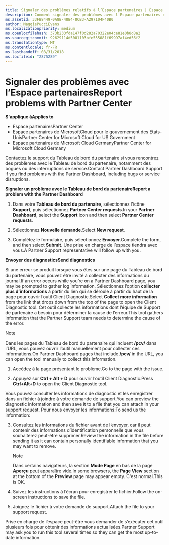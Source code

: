 ```yaml
---
title: Signaler des problèmes relatifs à l’Espace partenaires | Espace partenaires
description: Comment signaler des problèmes avec l'Espace partenaires et collecter des informations de diagnostic pour notre équipe de Support.
ms.assetid: 33FB8449-0A8B-48B4-8CB3-A297104F40B0
author: MaggiePucciEvans
ms.localizationpriority: medium
ms.openlocfilehash: 373b233fda147f0d282a70322e04ce81e0b8d8a2
ms.sourcegitcommit: 92629114d5081103bfe555081f69997af4ed56f2
ms.translationtype: MT
ms.contentlocale: fr-FR
ms.lasthandoff: 08/31/2018
ms.locfileid: "2875289"
---
```

# <a name="report-problems-with-partner-center"></a><span data-ttu-id="28bda-103">Signaler des problèmes avec l’Espace partenaires</span><span class="sxs-lookup"><span data-stu-id="28bda-103">Report problems with Partner Center</span></span>

**<span data-ttu-id="28bda-104">S'applique à</span><span class="sxs-lookup"><span data-stu-id="28bda-104">Applies to</span></span>**

-  <span data-ttu-id="28bda-105">Espace partenaires</span><span class="sxs-lookup"><span data-stu-id="28bda-105">Partner Center</span></span>
-  <span data-ttu-id="28bda-106">Espace partenaires de MicrosoftCloud pour le gouvernement des États-Unis</span><span class="sxs-lookup"><span data-stu-id="28bda-106">Partner Center for Microsoft Cloud for US Government</span></span>
-  <span data-ttu-id="28bda-107">Espace partenaires de Microsoft Cloud Germany</span><span class="sxs-lookup"><span data-stu-id="28bda-107">Partner Center for Microsoft Cloud Germany</span></span>

<span data-ttu-id="28bda-108">Contactez le support du Tableau de bord du partenaire si vous rencontrez des problèmes avec le Tableau de bord du partenaire, notamment des bogues ou des interruptions de service.</span><span class="sxs-lookup"><span data-stu-id="28bda-108">Contact Partner Dashboard Support if you find problems with the Partner Dashboard, including bugs or service disruptions.</span></span>

**<span data-ttu-id="28bda-109">Signaler un problème avec le Tableau de bord du partenaire</span><span class="sxs-lookup"><span data-stu-id="28bda-109">Report a problem with the Partner Dashboard</span></span>**

1.  <span data-ttu-id="28bda-110">Dans votre **Tableau de bord du partenaire**, sélectionnez l'icône **Support**, puis sélectionnez **Partner Center requests**.</span><span class="sxs-lookup"><span data-stu-id="28bda-110">In your **Partner Dashboard**, select the **Support** icon and then select **Partner Center requests**.</span></span>

2.  <span data-ttu-id="28bda-111">Sélectionnez **Nouvelle demande**.</span><span class="sxs-lookup"><span data-stu-id="28bda-111">Select **New request**.</span></span>

3.  <span data-ttu-id="28bda-112">Complétez le formulaire, puis sélectionnez **Envoyer**.</span><span class="sxs-lookup"><span data-stu-id="28bda-112">Complete the form, and then select **Submit**.</span></span> <span data-ttu-id="28bda-113">Une prise en charge de l’espace tiendra avec vous.</span><span class="sxs-lookup"><span data-stu-id="28bda-113">A Partner Support representative will follow up with you.</span></span>

**<span data-ttu-id="28bda-114">Envoyer des diagnostics</span><span class="sxs-lookup"><span data-stu-id="28bda-114">Send diagnostics</span></span>**

<span data-ttu-id="28bda-115">Si une erreur se produit lorsque vous êtes sur une page du Tableau de bord du partenaire, vous pouvez être invité à collecter des informations du journal.</span><span class="sxs-lookup"><span data-stu-id="28bda-115">If an error occurs while you’re on a Partner Dashboard page, you may be prompted to gather log information.</span></span> <span data-ttu-id="28bda-116">Sélectionnez l’option **collecter plus d’informations** à partir du lien qui se déroule à partir du haut de la page pour ouvrir l’outil Client Diagnostic.</span><span class="sxs-lookup"><span data-stu-id="28bda-116">Select **Collect more information** from the link that drops down from the top of the page to open the Client Diagnostic tool.</span></span> <span data-ttu-id="28bda-117">Cet outil collecte les informations dont l’équipe de Support de partenaire a besoin pour déterminer la cause de l’erreur.</span><span class="sxs-lookup"><span data-stu-id="28bda-117">This tool gathers information that the Partner Support team needs to determine the cause of the error.</span></span> 

>[!NOTE]
><span data-ttu-id="28bda-118">Dans les pages du Tableau de bord du partenaire qui incluent **/pcv/** dans l’URL, vous pouvez ouvrir l’outil manuellement pour collecter ces informations.</span><span class="sxs-lookup"><span data-stu-id="28bda-118">On Partner Dashboard pages that include **/pcv/** in the URL, you can open the tool manually to collect this information.</span></span>

1.  <span data-ttu-id="28bda-119">Accédez à la page présentant le problème.</span><span class="sxs-lookup"><span data-stu-id="28bda-119">Go to the page with the issue.</span></span>

2.  <span data-ttu-id="28bda-120">Appuyez sur **Ctrl + Alt + D** pour ouvrir l’outil Client Diagnostic.</span><span class="sxs-lookup"><span data-stu-id="28bda-120">Press **Ctrl+Alt+D** to open the Client Diagnostic tool.</span></span>

<span data-ttu-id="28bda-121">Vous pouvez consulter les informations de diagnostic et les enregistrer dans un fichier à joindre à votre demande de support.</span><span class="sxs-lookup"><span data-stu-id="28bda-121">You can preview the diagnostic information and then save it to a file that you can attach in your support request.</span></span> <span data-ttu-id="28bda-122">Pour nous envoyer les informations:</span><span class="sxs-lookup"><span data-stu-id="28bda-122">To send us the information:</span></span>

3.  <span data-ttu-id="28bda-123">Consultez les informations du fichier avant de l’envoyer, car il peut contenir des informations d’identification personnelle que vous souhaiterez peut-être supprimer.</span><span class="sxs-lookup"><span data-stu-id="28bda-123">Review the information in the file before sending it as it can contain personally identifiable information that you may want to remove.</span></span> 

    >[!NOTE]
    ><span data-ttu-id="28bda-124">Dans certains navigateurs, la section **Mode Page** en bas de la page **Aperçu** peut apparaître vide.</span><span class="sxs-lookup"><span data-stu-id="28bda-124">In some browsers, the **Page View** section at the bottom of the **Preview** page may appear empty.</span></span> <span data-ttu-id="28bda-125">C'est normal.</span><span class="sxs-lookup"><span data-stu-id="28bda-125">This is OK.</span></span>

4.  <span data-ttu-id="28bda-126">Suivez les instructions à l’écran pour enregistrer le fichier.</span><span class="sxs-lookup"><span data-stu-id="28bda-126">Follow the on-screen instructions to save the file.</span></span>

5.  <span data-ttu-id="28bda-127">Joignez le fichier à votre demande de support.</span><span class="sxs-lookup"><span data-stu-id="28bda-127">Attach the file to your support request.</span></span>

<span data-ttu-id="28bda-128">Prise en charge de l’espace peut-être vous demander de s’exécuter cet outil plusieurs fois pour obtenir des informations actualisées.</span><span class="sxs-lookup"><span data-stu-id="28bda-128">Partner Support may ask you to run this tool several times so they can get the most up-to-date information.</span></span>

